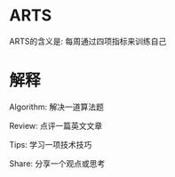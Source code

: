 # ARTS

ARTS的含义是: 每周通过四项指标来训练自己

# 解释

Algorithm: 解决一道算法题

Review: 点评一篇英文文章

Tips: 学习一项技术技巧

Share: 分享一个观点或思考
